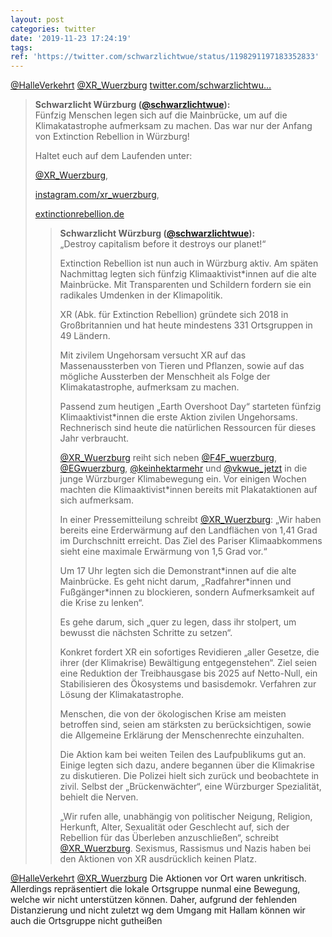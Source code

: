 ```yaml
---
layout: post
categories: twitter
date: '2019-11-23 17:24:19'
tags: 
ref: 'https://twitter.com/schwarzlichtwue/status/1198291197183352833'
---
```

[@HalleVerkehrt](https://twitter.com/HalleVerkehrt) [@XR_Wuerzburg](https://twitter.com/XR_Wuerzburg) [twitter.com/schwarzlichtwu…](https://twitter.com/schwarzlichtwue/status/1155915859757621250?s=19)
> <b>Schwarzlicht Würzburg ([@schwarzlichtwue](https://twitter.com/schwarzlichtwue)):</b>  
>Fünfzig Menschen legen sich auf die Mainbrücke, um auf die Klimakatastrophe aufmerksam zu machen. Das war nur der Anfang von Extinction Rebellion in Würzburg!   
>  
>  
>  
>Haltet euch auf dem Laufenden unter:  
>  
>[@XR_Wuerzburg](https://twitter.com/XR_Wuerzburg),  
>  
>[instagram.com/xr_wuerzburg](http://www.instagram.com/xr_wuerzburg),  
>  
>[extinctionrebellion.de](http://www.extinctionrebellion.de)   
>> <b>Schwarzlicht Würzburg ([@schwarzlichtwue](https://twitter.com/schwarzlichtwue)):</b>    
>>„Destroy capitalism before it destroys our planet!“     
>>    
>>    
>>    
>>Extinction Rebellion ist nun auch in Würzburg aktiv. Am späten Nachmittag legten sich fünfzig Klimaaktivist\*innen auf die alte Mainbrücke. Mit Transparenten und Schildern fordern sie ein radikales Umdenken in der Klimapolitik.     
>>    
>>XR (Abk. für Extinction Rebellion) gründete sich 2018 in Großbritannien und hat heute mindestens 331 Ortsgruppen in 49 Ländern.     
>>    
>>Mit zivilem Ungehorsam versucht XR auf das Massenaussterben von Tieren und Pflanzen, sowie auf das mögliche Aussterben der Menschheit als Folge der Klimakatastrophe, aufmerksam zu machen.    
>>    
>>Passend zum heutigen „Earth Overshoot Day“ starteten fünfzig Klimaaktivist\*innen die erste Aktion zivilen Ungehorsams. Rechnerisch sind heute die natürlichen Ressourcen für dieses Jahr verbraucht.     
>>    
>>[@XR_Wuerzburg](https://twitter.com/XR_Wuerzburg)  reiht sich neben [@F4F_wuerzburg](https://twitter.com/F4F_wuerzburg), [@EGwuerzburg](https://twitter.com/EGwuerzburg), [@keinhektarmehr](https://twitter.com/keinhektarmehr) und [@vkwue_jetzt](https://twitter.com/vkwue_jetzt) in die junge Würzburger Klimabewegung ein. Vor einigen Wochen machten die Klimaaktivist\*innen bereits mit Plakataktionen auf sich aufmerksam.    
>>    
>>In einer Pressemitteilung schreibt [@XR_Wuerzburg](https://twitter.com/XR_Wuerzburg): „Wir haben bereits eine Erderwärmung auf den Landflächen von 1,41 Grad im Durchschnitt erreicht. Das Ziel des Pariser Klimaabkommens sieht eine maximale Erwärmung von 1,5 Grad vor.“     
>>    
>>Um 17 Uhr legten sich die Demonstrant\*innen auf die alte Mainbrücke. Es geht nicht darum, „Radfahrer\*innen und Fußgänger\*innen zu blockieren, sondern Aufmerksamkeit auf die Krise zu lenken“.    
>>    
>>Es gehe darum, sich „quer zu legen, dass ihr stolpert, um bewusst die nächsten Schritte zu setzen“.    
>>    
>>Konkret fordert XR ein sofortiges Revidieren „aller Gesetze, die ihrer (der Klimakrise) Bewältigung entgegenstehen“. Ziel seien eine Reduktion der Treibhausgase bis 2025 auf Netto-Null, ein Stabilisieren des Ökosystems und basisdemokr. Verfahren zur Lösung der Klimakatastrophe.    
>>    
>>Menschen, die von der ökologischen Krise am meisten betroffen sind, seien am stärksten zu berücksichtigen, sowie die Allgemeine Erklärung der Menschenrechte einzuhalten.    
>>    
>>Die Aktion kam bei weiten Teilen des Laufpublikums gut an. Einige legten sich dazu, andere begannen über die Klimakrise zu diskutieren. Die Polizei hielt sich zurück und beobachtete in zivil. Selbst der „Brückenwächter“, eine Würzburger Spezialität, behielt die Nerven.    
>>    
>>„Wir rufen alle, unabhängig von politischer Neigung, Religion, Herkunft, Alter, Sexualität oder Geschlecht auf, sich der Rebellion für das Überleben anzuschließen“, schreibt [@XR_Wuerzburg](https://twitter.com/XR_Wuerzburg). Sexismus, Rassismus und Nazis haben bei den Aktionen von XR ausdrücklich keinen Platz.     
>  
>  



[@HalleVerkehrt](https://twitter.com/HalleVerkehrt) [@XR_Wuerzburg](https://twitter.com/XR_Wuerzburg) Die Aktionen vor Ort waren unkritisch. Allerdings repräsentiert die lokale Ortsgruppe nunmal eine Bewegung, welche wir nicht unterstützen können. Daher, aufgrund der fehlenden Distanzierung und nicht zuletzt wg dem Umgang mit Hallam können wir auch die Ortsgruppe nicht gutheißen